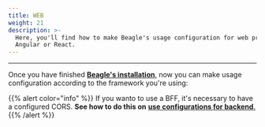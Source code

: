 ```yaml
---
title: WEB
weight: 21
description: >-
  Here, you'll find how to make Beagle's usage configuration for web projects on
  Angular or React.
---
```


---

Once you have finished [**Beagle's installation**,](/pt/home/get-started/installing-beagle/web) now you can make usage configuration according to the framework you're using:

{{% alert color="info" %}}
If you wanto to use a BFF, it's necessary to have a configured CORS. **See how to do this on** [**use configurations for backend**.](/pt/home/get-started/using-beagle/backend#cors)
{{% /alert %}}
